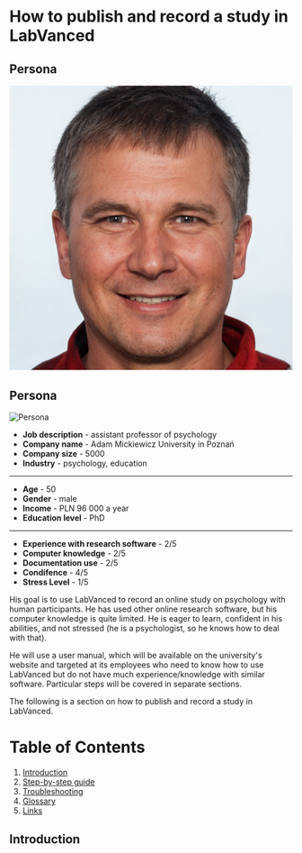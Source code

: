 <h1>How to publish and record a study in LabVanced</h1>


<h2>Persona</h2>

![Persona](\images\persona.png "Persona")

<h2>Persona</h2>

![Persona](https://upload.wikimedia.org/wikipedia/commons/4/41/Sunflower_from_Silesia2.jpg "sun")


* **Job description** - assistant professor of psychology
* **Company name** - Adam Mickiewicz University in Poznań
* **Company size** - 5000
* **Industry** - psychology, education
----------------
* **Age** - 50
* **Gender** - male
* **Income** - PLN 96 000 a year
* **Education level** - PhD
---------------
* **Experience with research software** - 2/5
* **Computer knowledge** - 2/5
* **Documentation use** - 2/5
* **Condifence** - 4/5
* **Stress Level** - 1/5

His goal is to use LabVanced to record an online study on psychology with human participants. He has used other online research software, but his computer knowledge is quite limited. He is eager to learn, confident in his abilities, and not stressed (he is a psychologist, so he knows how to deal with that).

He will use a user manual, which will be available on the university's website and targeted at its employees who need to know how to use LabVanced but do not have much experience/knowledge with similar software. Particular steps will be covered in separate sections.

The following is a section on how to publish and record a study in LabVanced.

# Table of Contents
1. [Introduction](#<h2>Introduction</h2>)
2. [Step-by-step guide](#example2)
3. [Troubleshooting](#third-example)
4. [Glossary](#fourth-examplehttpwwwfourthexamplecom)
5. [Links](#Links)

<h2>Introduction</h2>
















